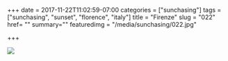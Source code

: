 +++
date = 2017-11-22T11:02:59-07:00
categories = ["sunchasing"]
tags = ["sunchasing", "sunset", "florence", "italy"]
title = "Firenze"
slug = "022"
href= ""
summary=""
featuredimg = "/media/sunchasing/022.jpg"

+++

<img src="/media/sunchasing/022.jpg" />